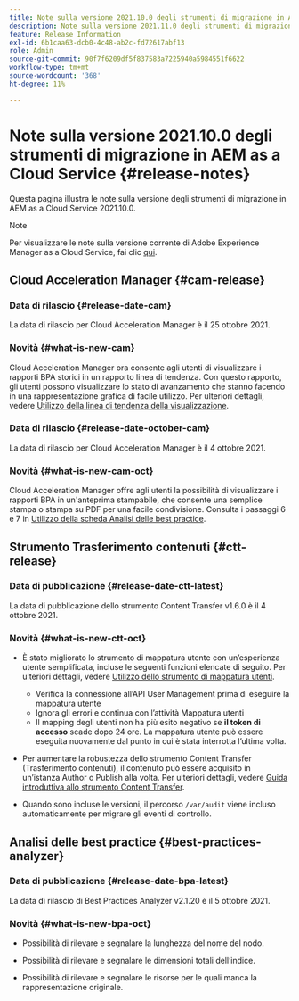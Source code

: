 ```yaml
---
title: Note sulla versione 2021.10.0 degli strumenti di migrazione in AEM as a Cloud Service
description: Note sulla versione 2021.11.0 degli strumenti di migrazione in AEM as a Cloud Service
feature: Release Information
exl-id: 6b1caa63-dcb0-4c48-ab2c-fd72617abf13
role: Admin
source-git-commit: 90f7f6209df5f837583a7225940a5984551f6622
workflow-type: tm+mt
source-wordcount: '368'
ht-degree: 11%

---
```


# Note sulla versione 2021.10.0 degli strumenti di migrazione in AEM as a Cloud Service {#release-notes}

Questa pagina illustra le note sulla versione degli strumenti di migrazione in AEM as a Cloud Service 2021.10.0.

>[!NOTE]
>Per visualizzare le note sulla versione corrente di Adobe Experience Manager as a Cloud Service, fai clic [qui](https://experienceleague.adobe.com/docs/experience-manager-cloud-service/content/release-notes/release-notes/release-notes-current.html?lang=it).

## Cloud Acceleration Manager {#cam-release}

### Data di rilascio {#release-date-cam}

La data di rilascio per Cloud Acceleration Manager è il 25 ottobre 2021.

### Novità {#what-is-new-cam}

Cloud Acceleration Manager ora consente agli utenti di visualizzare i rapporti BPA storici in un rapporto linea di tendenza. Con questo rapporto, gli utenti possono visualizzare lo stato di avanzamento che stanno facendo in una rappresentazione grafica di facile utilizzo. Per ulteriori dettagli, vedere [Utilizzo della linea di tendenza della visualizzazione](https://experienceleague.adobe.com/docs/experience-manager-cloud-service/content/migration-journey/cloud-acceleration-manager/using-cam/cam-readiness-phase.html#trendline-view-cam).

### Data di rilascio {#release-date-october-cam}

La data di rilascio per Cloud Acceleration Manager è il 4 ottobre 2021.

### Novità {#what-is-new-cam-oct}

Cloud Acceleration Manager offre agli utenti la possibilità di visualizzare i rapporti BPA in un&#39;anteprima stampabile, che consente una semplice stampa o stampa su PDF per una facile condivisione. Consulta i passaggi 6 e 7 in [Utilizzo della scheda Analisi delle best practice](https://experienceleague.adobe.com/docs/experience-manager-cloud-service/content/migration-journey/cloud-acceleration-manager/using-cam/cam-readiness-phase.html#best-practices-analysis).


## Strumento Trasferimento contenuti {#ctt-release}

### Data di pubblicazione {#release-date-ctt-latest}

La data di pubblicazione dello strumento Content Transfer v1.6.0 è il 4 ottobre 2021.

### Novità {#what-is-new-ctt-oct}

* È stato migliorato lo strumento di mappatura utente con un’esperienza utente semplificata, incluse le seguenti funzioni elencate di seguito. Per ulteriori dettagli, vedere [Utilizzo dello strumento di mappatura utenti](https://experienceleague.adobe.com/docs/experience-manager-cloud-service/content/migration-journey/cloud-migration/content-transfer-tool/legacy-user-mapping-tool/using-user-mapping-tool-legacy.html).
   * Verifica la connessione all’API User Management prima di eseguire la mappatura utente
   * Ignora gli errori e continua con l’attività Mappatura utenti
   * Il mapping degli utenti non ha più esito negativo se **il token di accesso** scade dopo 24 ore. La mappatura utente può essere eseguita nuovamente dal punto in cui è stata interrotta l’ultima volta.

* Per aumentare la robustezza dello strumento Content Transfer (Trasferimento contenuti), il contenuto può essere acquisito in un’istanza Author o Publish alla volta. Per ulteriori dettagli, vedere [Guida introduttiva allo strumento Content Transfer](https://experienceleague.adobe.com/docs/experience-manager-cloud-service/content/migration-journey/cloud-migration/content-transfer-tool/getting-started-content-transfer-tool.html?lang=it).

* Quando sono incluse le versioni, il percorso `/var/audit` viene incluso automaticamente per migrare gli eventi di controllo.

## Analisi delle best practice {#best-practices-analyzer}

### Data di pubblicazione {#release-date-bpa-latest}

La data di rilascio di Best Practices Analyzer v2.1.20 è il 5 ottobre 2021.

### Novità {#what-is-new-bpa-oct}

* Possibilità di rilevare e segnalare la lunghezza del nome del nodo.

* Possibilità di rilevare e segnalare le dimensioni totali dell’indice.

* Possibilità di rilevare e segnalare le risorse per le quali manca la rappresentazione originale.
